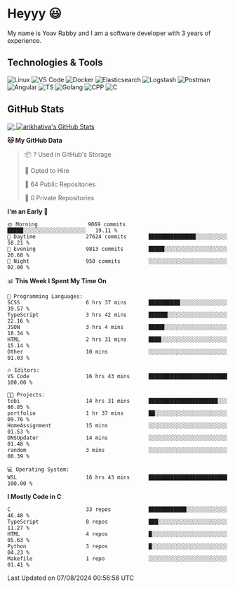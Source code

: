 
# Heyyy 😃
My name is Yoav Rabby and I am a software developer with 3 years of experience.

## Technologies & Tools
![Linux](https://img.shields.io/badge/Linux-FCC624?style=flat&logo=linux&logoColor=black)
![VS Code](https://img.shields.io/badge/-VS%20Code-007ACC?style=flat-square&logo=visual-studio-code)
![Docker](https://img.shields.io/badge/Docker-E9F8FF?style=flat-square&logo=Docker)
![Elasticsearch](https://img.shields.io/badge/Elasticsearch-F8FDC5?style=flat-square&logo=elasticsearch&logoColor=lightblue)
![Logstash](https://img.shields.io/badge/Logstash-F8FDC5?style=flat-square&logo=logstash&logoColor=orange)
![Postman](https://img.shields.io/badge/Postman-F6BB43?style=flat-square&logo=Postman&logoColor=white)
![Angular](https://img.shields.io/badge/Angular-red?style=flat-square&logo=angular)
![TS](https://shields.io/badge/TypeScript-3178C6?logo=TypeScript&logoColor=FFF&style=flat-square)
![Golang](https://img.shields.io/badge/Golang-CBFBFD?style=flat-square&logo=go)
![CPP](https://img.shields.io/badge/C++-00599C?style=flat-square&logo=C%2B%2B&logoColor=white)
![C](https://img.shields.io/badge/C-F0F8FF?style=flat-square&logo=C)

## GitHub Stats
<a href="https://github.com/arikhativa/arikhativa">
  <img align="center" src="https://github-readme-stats.vercel.app/api/top-langs/?username=arikhativa&hide=java,html,tex&title_color=ffffff&text_color=c9cacc&icon_color=2bbc8a&bg_color=1d1f21&langs_count=3" />
</a>
<a href="https://github.com/arikhativa/arikhativa">
  <img align="center" src="https://github-readme-stats.vercel.app/api?username=arikhativa&show_icons=true&line_height=27&count_private=true&title_color=ffffff&text_color=c9cacc&icon_color=2bbc8a&bg_color=1d1f21" alt="arikhativa's GitHub Stats" />
</a>

<!--START_SECTION:waka-->
**🐱 My GitHub Data** 

> 📦 ? Used in GitHub's Storage 
 > 
> 💼 Opted to Hire
 > 
> 📜 64 Public Repositories 
 > 
> 🔑 0 Private Repositories 
 > 
**I'm an Early 🐤** 

```text
🌞 Morning                9069 commits        █████░░░░░░░░░░░░░░░░░░░░   19.11 % 
🌆 Daytime                27624 commits       ███████████████░░░░░░░░░░   58.21 % 
🌃 Evening                9813 commits        █████░░░░░░░░░░░░░░░░░░░░   20.68 % 
🌙 Night                  950 commits         ░░░░░░░░░░░░░░░░░░░░░░░░░   02.00 % 
```


📊 **This Week I Spent My Time On** 

```text
💬 Programming Languages: 
SCSS                     6 hrs 37 mins       ██████████░░░░░░░░░░░░░░░   39.57 % 
TypeScript               3 hrs 42 mins       ██████░░░░░░░░░░░░░░░░░░░   22.16 % 
JSON                     3 hrs 4 mins        █████░░░░░░░░░░░░░░░░░░░░   18.34 % 
HTML                     2 hrs 31 mins       ████░░░░░░░░░░░░░░░░░░░░░   15.14 % 
Other                    10 mins             ░░░░░░░░░░░░░░░░░░░░░░░░░   01.03 % 

🔥 Editors: 
VS Code                  16 hrs 43 mins      █████████████████████████   100.00 % 

🐱‍💻 Projects: 
tobi                     14 hrs 31 mins      ██████████████████████░░░   86.85 % 
portfolio                1 hr 37 mins        ██░░░░░░░░░░░░░░░░░░░░░░░   09.76 % 
HomeAssignment           15 mins             ░░░░░░░░░░░░░░░░░░░░░░░░░   01.53 % 
DNSUpdater               14 mins             ░░░░░░░░░░░░░░░░░░░░░░░░░   01.48 % 
random                   3 mins              ░░░░░░░░░░░░░░░░░░░░░░░░░   00.39 % 

💻 Operating System: 
WSL                      16 hrs 43 mins      █████████████████████████   100.00 % 
```

**I Mostly Code in C** 

```text
C                        33 repos            ████████████░░░░░░░░░░░░░   46.48 % 
TypeScript               8 repos             ███░░░░░░░░░░░░░░░░░░░░░░   11.27 % 
HTML                     4 repos             █░░░░░░░░░░░░░░░░░░░░░░░░   05.63 % 
Python                   3 repos             █░░░░░░░░░░░░░░░░░░░░░░░░   04.23 % 
Makefile                 1 repo              ░░░░░░░░░░░░░░░░░░░░░░░░░   01.41 % 
```




 Last Updated on 07/08/2024 00:56:58 UTC
<!--END_SECTION:waka-->
